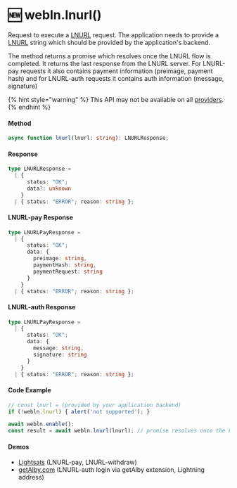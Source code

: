 # 🆕 webln.lnurl()

Request to execute a [LNURL](https://github.com/lnurl/luds) request. The application needs to provide a [LNURL](https://github.com/lnurl/luds/blob/luds/01.md) string which should be provided by the application's backend.&#x20;

The method returns a promise which resolves once the LNURL flow is completed. It returns the last response from the LNURL server. For LNURL-pay requests it also contains payment information (preimage, payment hash) and for LNURL-auth requests it contains auth information (message, signature)&#x20;

{% hint style="warning" %}
This API may not be available on all [providers](https://www.webln.guide/ressources/webln-providers).&#x20;
{% endhint %}

#### Method

```typescript
async function lnurl(lnurl: string): LNURLResponse;
```

#### Response

```typescript
type LNURLResponse =
  | {
      status: "OK";
      data?: unknown
    }
  | { status: "ERROR"; reason: string };
```

#### LNURL-pay Response&#x20;

```typescript
type LNURLPayResponse =
  | {
      status: "OK";
      data: { 
        preimage: string, 
        paymentHash: string, 
        paymentRequest: string
      }
    }
  | { status: "ERROR"; reason: string };
```

#### LNURL-auth Response&#x20;

```typescript
type LNURLPayResponse =
  | {
      status: "OK";
      data: { 
        message: string, 
        signature: string
      }
    }
  | { status: "ERROR"; reason: string };
```

#### Code Example <a href="#demo" id="demo"></a>

```typescript
// const lnurl = (provided by your application backend)
if (!webln.lnurl) { alert('not supported'); }

await webln.enable();
const result = await webln.lnurl(lnurl); // promise resolves once the LNURL process is finished (e.g. a payment is sent or the login is complete)
```

#### Demos

* [Lightsats](http://lightsats.com/) (LNURL-pay, LNURL-withdraw)
* [getAlby.com](https://getalby.com/) (LNURL-auth login via getAlby extension, Lightning address)
